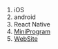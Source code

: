 <!--
 * @Author: Devin Wang
 * @Date: 2019-10-21 11:28:32
 * @LastEditors: Devin Wang
 * @LastEditTime: 2020-04-02 16:03:09
 -->
1. iOS
2. android
3. React Native
4. [MiniProgram](Frondend/MiniProgram.md)
5. [WebSite](WebSite/TechResearch.md)
